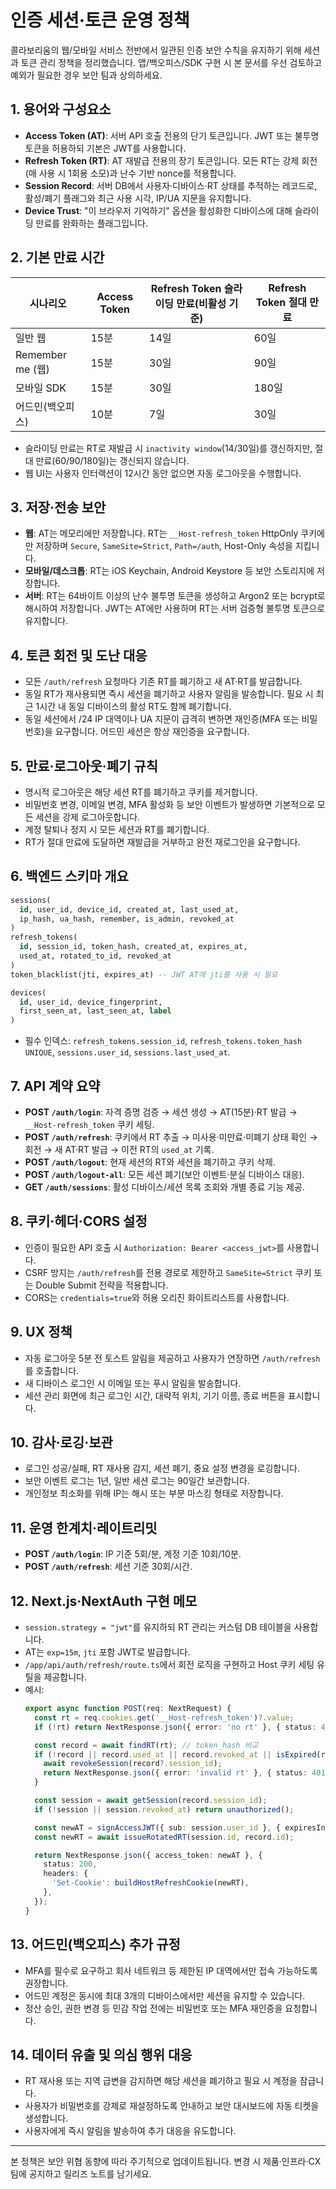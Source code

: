 # 인증 세션·토큰 운영 정책

콜라보리움의 웹/모바일 서비스 전반에서 일관된 인증 보안 수칙을 유지하기 위해 세션과 토큰 관리 정책을 정리했습니다. 앱/백오피스/SDK 구현 시 본 문서를 우선 검토하고 예외가 필요한 경우 보안 팀과 상의하세요.

## 1. 용어와 구성요소
- **Access Token (AT)**: 서버 API 호출 전용의 단기 토큰입니다. JWT 또는 불투명 토큰을 허용하되 기본은 JWT를 사용합니다.
- **Refresh Token (RT)**: AT 재발급 전용의 장기 토큰입니다. 모든 RT는 강제 회전(매 사용 시 1회용 소모)과 난수 기반 nonce를 적용합니다.
- **Session Record**: 서버 DB에서 사용자·디바이스·RT 상태를 추적하는 레코드로, 활성/폐기 플래그와 최근 사용 시각, IP/UA 지문을 유지합니다.
- **Device Trust**: "이 브라우저 기억하기" 옵션을 활성화한 디바이스에 대해 슬라이딩 만료를 완화하는 플래그입니다.

## 2. 기본 만료 시간
| 시나리오 | Access Token | Refresh Token 슬라이딩 만료(비활성 기준) | Refresh Token 절대 만료 |
| --- | --- | --- | --- |
| 일반 웹 | 15분 | 14일 | 60일 |
| Remember me (웹) | 15분 | 30일 | 90일 |
| 모바일 SDK | 15분 | 30일 | 180일 |
| 어드민(백오피스) | 10분 | 7일 | 30일 |

- 슬라이딩 만료는 RT로 재발급 시 `inactivity window`(14/30일)를 갱신하지만, 절대 만료(60/90/180일)는 갱신되지 않습니다.
- 웹 UI는 사용자 인터랙션이 12시간 동안 없으면 자동 로그아웃을 수행합니다.

## 3. 저장·전송 보안
- **웹**: AT는 메모리에만 저장합니다. RT는 `__Host-refresh_token` HttpOnly 쿠키에만 저장하며 `Secure`, `SameSite=Strict`, `Path=/auth`, Host-Only 속성을 지킵니다.
- **모바일/데스크톱**: RT는 iOS Keychain, Android Keystore 등 보안 스토리지에 저장합니다.
- **서버**: RT는 64바이트 이상의 난수 불투명 토큰을 생성하고 Argon2 또는 bcrypt로 해시하여 저장합니다. JWT는 AT에만 사용하며 RT는 서버 검증형 불투명 토큰으로 유지합니다.

## 4. 토큰 회전 및 도난 대응
- 모든 `/auth/refresh` 요청마다 기존 RT를 폐기하고 새 AT·RT를 발급합니다.
- 동일 RT가 재사용되면 즉시 세션을 폐기하고 사용자 알림을 발송합니다. 필요 시 최근 1시간 내 동일 디바이스의 활성 RT도 함께 폐기합니다.
- 동일 세션에서 /24 IP 대역이나 UA 지문이 급격히 변하면 재인증(MFA 또는 비밀번호)을 요구합니다. 어드민 세션은 항상 재인증을 요구합니다.

## 5. 만료·로그아웃·폐기 규칙
- 명시적 로그아웃은 해당 세션 RT를 폐기하고 쿠키를 제거합니다.
- 비밀번호 변경, 이메일 변경, MFA 활성화 등 보안 이벤트가 발생하면 기본적으로 모든 세션을 강제 로그아웃합니다.
- 계정 탈퇴나 정지 시 모든 세션과 RT를 폐기합니다.
- RT가 절대 만료에 도달하면 재발급을 거부하고 완전 재로그인을 요구합니다.

## 6. 백엔드 스키마 개요
```sql
sessions(
  id, user_id, device_id, created_at, last_used_at,
  ip_hash, ua_hash, remember, is_admin, revoked_at
)
refresh_tokens(
  id, session_id, token_hash, created_at, expires_at,
  used_at, rotated_to_id, revoked_at
)
token_blacklist(jti, expires_at) -- JWT AT에 jti를 사용 시 필요

devices(
  id, user_id, device_fingerprint,
  first_seen_at, last_seen_at, label
)
```
- 필수 인덱스: `refresh_tokens.session_id`, `refresh_tokens.token_hash UNIQUE`, `sessions.user_id`, `sessions.last_used_at`.

## 7. API 계약 요약
- **POST `/auth/login`**: 자격 증명 검증 → 세션 생성 → AT(15분)·RT 발급 → `__Host-refresh_token` 쿠키 세팅.
- **POST `/auth/refresh`**: 쿠키에서 RT 추출 → 미사용·미만료·미폐기 상태 확인 → 회전 → 새 AT·RT 발급 → 이전 RT의 `used_at` 기록.
- **POST `/auth/logout`**: 현재 세션의 RT와 세션을 폐기하고 쿠키 삭제.
- **POST `/auth/logout-all`**: 모든 세션 폐기(보안 이벤트·분실 디바이스 대응).
- **GET `/auth/sessions`**: 활성 디바이스/세션 목록 조회와 개별 종료 기능 제공.

## 8. 쿠키·헤더·CORS 설정
- 인증이 필요한 API 호출 시 `Authorization: Bearer <access_jwt>`를 사용합니다.
- CSRF 방지는 `/auth/refresh`를 전용 경로로 제한하고 `SameSite=Strict` 쿠키 또는 Double Submit 전략을 적용합니다.
- CORS는 `credentials=true`와 허용 오리진 화이트리스트를 사용합니다.

## 9. UX 정책
- 자동 로그아웃 5분 전 토스트 알림을 제공하고 사용자가 연장하면 `/auth/refresh`를 호출합니다.
- 새 디바이스 로그인 시 이메일 또는 푸시 알림을 발송합니다.
- 세션 관리 화면에 최근 로그인 시간, 대략적 위치, 기기 이름, 종료 버튼을 표시합니다.

## 10. 감사·로깅·보관
- 로그인 성공/실패, RT 재사용 감지, 세션 폐기, 중요 설정 변경을 로깅합니다.
- 보안 이벤트 로그는 1년, 일반 세션 로그는 90일간 보관합니다.
- 개인정보 최소화를 위해 IP는 해시 또는 부분 마스킹 형태로 저장합니다.

## 11. 운영 한계치·레이트리밋
- **POST `/auth/login`**: IP 기준 5회/분, 계정 기준 10회/10분.
- **POST `/auth/refresh`**: 세션 기준 30회/시간.

## 12. Next.js·NextAuth 구현 메모
- `session.strategy = "jwt"`를 유지하되 RT 관리는 커스텀 DB 테이블을 사용합니다.
- AT는 `exp=15m`, `jti` 포함 JWT로 발급합니다.
- `/app/api/auth/refresh/route.ts`에서 회전 로직을 구현하고 Host 쿠키 세팅 유틸을 제공합니다.
- 예시:
  ```ts
  export async function POST(req: NextRequest) {
    const rt = req.cookies.get('__Host-refresh_token')?.value;
    if (!rt) return NextResponse.json({ error: 'no rt' }, { status: 401 });
  
    const record = await findRT(rt); // token_hash 비교
    if (!record || record.used_at || record.revoked_at || isExpired(record)) {
      await revokeSession(record?.session_id);
      return NextResponse.json({ error: 'invalid rt' }, { status: 401 });
    }
  
    const session = await getSession(record.session_id);
    if (!session || session.revoked_at) return unauthorized();
  
    const newAT = signAccessJWT({ sub: session.user_id }, { expiresIn: '15m' });
    const newRT = await issueRotatedRT(session.id, record.id);
  
    return NextResponse.json({ access_token: newAT }, {
      status: 200,
      headers: {
        'Set-Cookie': buildHostRefreshCookie(newRT),
      },
    });
  }
  ```

## 13. 어드민(백오피스) 추가 규정
- MFA를 필수로 요구하고 회사 네트워크 등 제한된 IP 대역에서만 접속 가능하도록 권장합니다.
- 어드민 계정은 동시에 최대 3개의 디바이스에서만 세션을 유지할 수 있습니다.
- 정산 승인, 권한 변경 등 민감 작업 전에는 비밀번호 또는 MFA 재인증을 요청합니다.

## 14. 데이터 유출 및 의심 행위 대응
- RT 재사용 또는 지역 급변을 감지하면 해당 세션을 폐기하고 필요 시 계정을 잠급니다.
- 사용자가 비밀번호를 강제로 재설정하도록 안내하고 보안 대시보드에 자동 티켓을 생성합니다.
- 사용자에게 즉시 알림을 발송하여 추가 대응을 유도합니다.

---

본 정책은 보안 위협 동향에 따라 주기적으로 업데이트됩니다. 변경 시 제품·인프라·CX 팀에 공지하고 릴리즈 노트를 남기세요.

